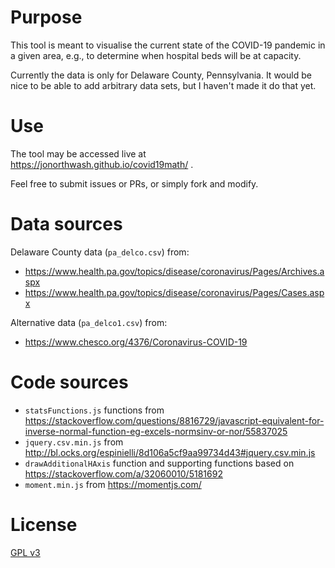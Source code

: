 # Purpose

This tool is meant to visualise the current state of the COVID-19 pandemic in a given area, e.g., to determine when hospital beds will be at capacity.

Currently the data is only for Delaware County, Pennsylvania.  It would be nice to be able to add arbitrary data sets, but I haven't made it do that yet.

# Use

The tool may be accessed live at https://jonorthwash.github.io/covid19math/ .

Feel free to submit issues or PRs, or simply fork and modify.

# Data sources

Delaware County data (`pa_delco.csv`) from:
* https://www.health.pa.gov/topics/disease/coronavirus/Pages/Archives.aspx
* https://www.health.pa.gov/topics/disease/coronavirus/Pages/Cases.aspx

Alternative data (`pa_delco1.csv`) from:
* https://www.chesco.org/4376/Coronavirus-COVID-19

# Code sources

* `statsFunctions.js` functions from https://stackoverflow.com/questions/8816729/javascript-equivalent-for-inverse-normal-function-eg-excels-normsinv-or-nor/55837025
* `jquery.csv.min.js` from http://bl.ocks.org/espinielli/8d106a5cf9aa99734d43#jquery.csv.min.js
* `drawAdditionalHAxis` function and supporting functions based on https://stackoverflow.com/a/32060010/5181692
* `moment.min.js` from https://momentjs.com/

# License

[GPL v3](LICENSE)
